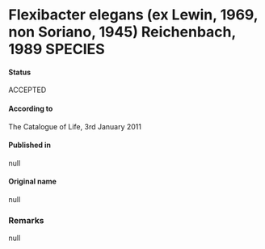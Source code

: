 # Flexibacter elegans (ex Lewin, 1969, non Soriano, 1945) Reichenbach, 1989 SPECIES

#### Status
ACCEPTED

#### According to
The Catalogue of Life, 3rd January 2011

#### Published in
null

#### Original name
null

### Remarks
null